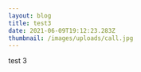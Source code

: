```yaml
---
layout: blog
title: test3
date: 2021-06-09T19:12:23.283Z
thumbnail: /images/uploads/call.jpg
---
```

test 3